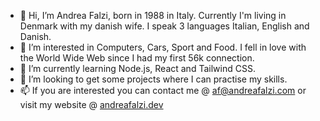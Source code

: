 - 👋 Hi, I’m Andrea Falzi, born in 1988 in Italy. Currently I'm living in Denmark with my danish wife. I speak 3 languages Italian, English and Danish.
- 👀 I’m interested in Computers, Cars, Sport and Food. I fell in love with the World Wide Web since I had my first 56k connection. 
- 🌱 I’m currently learning Node.js, React and Tailwind CSS.
- 💞️ I’m looking to get some projects where I can practise my skills.
- 📫 If you are interested you can contact me @ af@andreafalzi.com or visit my website @ [andreafalzi.dev](www.andreafalzi.dev)
<!---
andreafalzi/andreafalzi is a ✨ special ✨ repository because its `README.md` (this file) appears on your GitHub profile.
You can click the Preview link to take a look at your changes.
--->
